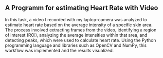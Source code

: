 ## A Programm for estimating Heart Rate with Video

In this task, a video I recorded with my laptop-camera was analyzed to estimate heart rate based on the average intensity of a specific skin area. The process involved extracting frames from the video, identifying a region of interest (ROI), analyzing the average intensities within that area, and detecting peaks, which were used to calculate heart rate. Using the Python programming language and libraries such as OpenCV and NumPy, this workflow was implemented and the results visualized.
